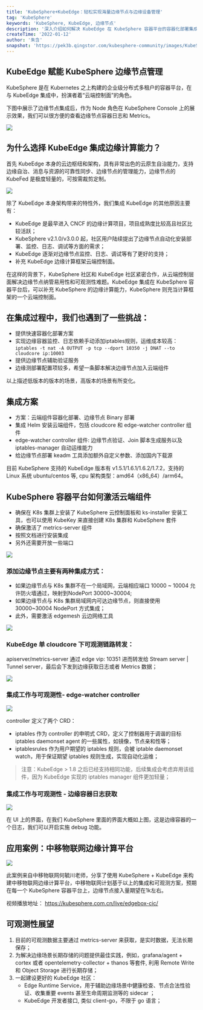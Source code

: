 ```yaml
---
title: 'KubeSphere+KubeEdge：轻松实现海量边缘节点与边缘设备管理'
tag: 'KubeSphere'
keywords: 'KubeSphere, KubeEdge, 边缘节点'
description: '深入介绍如何解决 KubeEdge 在 KubeSphere 容器平台的容器化部署集成和可观测性难题。'
createTime: '2022-01-12'
author: '朱含'
snapshot: 'https://pek3b.qingstor.com/kubesphere-community/images/KubeSphere-KubeEdge-zh.png'
---
```


## KubeEdge 赋能 KubeSphere 边缘节点管理

KubeSphere 是在 Kubernetes 之上构建的企业级分布式多租户的容器平台，在与 KubeEdge 集成中，扮演者着“云端控制面”的角色。

下图中展示了边缘节点集成后，作为 Node 角色在 KubeSphere Console 上的展示效果，我们可以很方便的查看边缘节点容器日志和 Metrics。

![](https://pek3b.qingstor.com/kubesphere-community/images/abc3947ada0084472d3d24fb43d95741.jpg)

## 为什么选择 KubeEdge 集成边缘计算能力？

首先 KubeEdge 本身的云边枢纽和架构，具有非常出色的云原生自治能力，支持边缘自治、消息与资源的可靠性同步、边缘节点的管理能力，边缘节点的 KubeFed 是极度轻量的，可按需裁剪定制。

![](https://pek3b.qingstor.com/kubesphere-community/images/c4390108fc7f7f79447502c88cd43ed2.jpg)

除了 KubeEdge 本身架构带来的特性外，我们集成 KubeEdge 的其他原因主要有：
- KubeEdge 是最早进入 CNCF 的边缘计算项目，项目成熟度比较高且社区比较活跃；
- KubeSphere v2.1.0/v3.0.0 起，社区用户陆续提出了边缘节点自动化安装部署、监控、日志、调试等方面的需求；
- KubeEdge 逐渐对边缘节点监控、日志、调试等有了更好的支持；
- 补充 KubeEdge 边缘计算框架云端控制面。

在这样的背景下，KubeSphere 社区和 KubeEdge 社区紧密合作，从云端控制层面解决边缘节点纳管易用性和可观测性难题。KubeEdge 集成在 KubeSphere 容器平台后，可以补充 KubeSphere 的边缘计算能力，KubeSphere 则充当计算框架的一个云端控制面。

## 在集成过程中，我们也遇到了一些挑战：

- 提供快速容器化部署方案
- 实现边缘容器监控、日志依赖手动添加iptables规则，运维成本较高：`iptables -t nat -A OUTPUT -p tcp --dport 10350 -j DNAT --to cloudcore ip:10003`
- 提供边缘节点辅助验证服务
- 边缘测部署配置项较多，希望一条脚本解决边缘节点加入云端组件

以上描述低版本的版本的场景，高版本的场景有所变化。

## 集成方案
- 方案：云端组件容器化部署、边缘节点 Binary 部署
- 集成 Helm 安装云端组件，包括 cloudcore 和 edge-watcher controller 组件
- edge-watcher controller 组件: 边缘节点验证、Join 脚本生成服务以及 iptables-manager 自动运维能力
- 给边缘节点部署 keadm 工具添加额外自定义参数、添加国内下载源

目前 KubeSphere 支持的 KubeEdge 版本有 v1.5.1/1.6.1/1.6.2/1.7.2，支持的 Linux 系统 ubuntu/centos 等, cpu 架构类型：amd64（x86_64）/arm64。

## KubeSphere 容器平台如何激活云端组件

- 确保在 K8s 集群上安装了 KubeSphere 云控制面板和 ks-installer 安装工具，也可以使用 KubeKey 来直接创建 K8s 集群和 KubeSphere 套件
- 确保激活了 metrics-server 组件
- 按照文档进行安装集成
- 另外还需要开放一些端口

![](http://pek3b.qingstor.com/kubesphere-community/images/fc5588db24a5fb530fdfd3e88884d4d7.jpg)

### 添加边缘节点主要有两种集成方式：
- 如果边缘节点与 K8s 集群不在一个局域网，云端相应端口 10000 ~ 10004 允许防火墙通过，映射到NodePort 30000~30004;
- 如果边缘节点与 K8s 集群局域网内可达边缘节点，则直接使用 30000~30004 NodePort 方式集成；
- 此外，需要激活 edgemesh 云边网络工具

![](https://pek3b.qingstor.com/kubesphere-community/images/966f6a6a1e565e5a332ef0a3adadd0c1.jpg)

### KubeEdge 单 cloudcore 下可观测链路转发：
apiserver/metrics-server 通过 edge vip: 10351 进而转发给 Stream server | Tunnel server，最后会下发到边缘获取日志或者 Metrics 数据；

![](https://pek3b.qingstor.com/kubesphere-community/images/f4cfd7ba969514edebcc97f6b46b24d8.jpg)

### 集成工作与可观测性- edge-watcher controller

![](https://pek3b.qingstor.com/kubesphere-community/images/b58a16f430619838c8cbcd03487ab61e.jpg)

controller 定义了两个 CRD：
- iptables 作为 controller 的申明式 CRD，定义了控制器用于调谐的目标 iptables daemonset agent 的一些属性，如镜像，节点亲和性等；
- iptablesrules 作为用户期望的 iptables 规则，会被 iptable daemonset watch，用于保证期望 iptables 规则生成，实现自动化运维；

> 注意：KubeEdge > 1.8 之后已经支持相同功能，后续集成会考虑弃用该组件，因为 KubeEdge 实现的 iptables manager 组件更加轻量；

### 集成工作与可观测性 - 边缘容器日志获取

![](https://pek3b.qingstor.com/kubesphere-community/images/0ad205fc6fe606742005f83c7d2a6357.jpg)

在 UI 上的界面，在我们 KubeSphere 里面的界面大概如上图，这是边缘容器的一个日志，我们可以开启实施 debug 功能。

## 应用案例：中移物联网边缘计算平台

![](http://pek3b.qingstor.com/kubesphere-community/images/6dd456ed8fbe8f1789b1784e0deb13df.jpg)

此案例来自中移物联网何毓川老师，分享了使用 KubeSphere + KubeEdge 来构建中移物联网边缘计算平台，中移物联网计划基于以上的集成和可观测方案，预期在每一个 KubeSphere 容器平台上，边缘节点接入量期望在1k左右。

视频播放地址： https://kubesphere.com.cn/live/edgebox-cic/

## 可观测性展望
1. 目前的可观测数据主要通过 metrics-server 来获取，是实时数据，无法长期保存；
2. 为解决边缘场景长期存储的问题提供最佳实践，例如，grafana/agent + cortex 或者 opentelemetry-collector + thanos 等套件, 利用 Remote Write 和 Object Storage 进行长期存储；
3. 一起建设更好的 KubeEdge 社区：
   - Edge Runtime Service，用于辅助边缘场景中健康检查、节点合法性验证、收集重要 events 甚至生命周期监测等的 sidecar ；
   - KubeEdge 开发者接口, 类似 client-go，不限于 go 语言；
